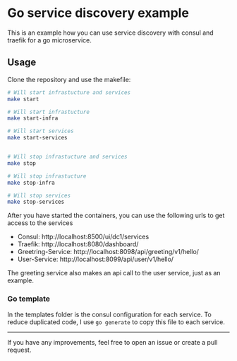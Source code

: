 # Go service discovery example

This is an example how you can use service discovery with consul and traefik for a go microservice.

## Usage

Clone the repository and use the makefile:

```sh
# Will start infrastucture and services
make start

# Will start infrastucture
make start-infra

# Will start services
make start-services


# Will stop infrastucture and services
make stop

# Will stop infrastucture
make stop-infra

# Will stop services
make stop-services
```
After you have started the containers, you can use the following urls to get access to the services

- Consul: http://localhost:8500/ui/dc1/services
- Traefik: http://localhost:8080/dashboard/
- Greetring-Service: http://localhost:8098/api/greeting/v1/hello/
- User-Service: http://localhost:8099/api/user/v1/hello/

The greeting service also makes an api call to the user service, just as an example.

### Go template

In the templates folder is the consul configuration for each service. To reduce duplicated code, I use `go generate` to copy this file to each service.

-------

If you have any improvements, feel free to open an issue or create a pull request.
